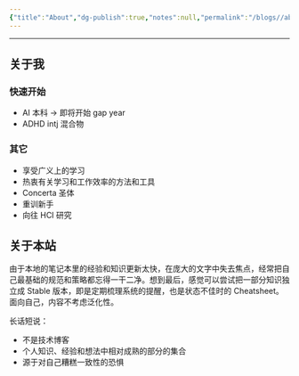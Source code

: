 ```yaml
---
{"title":"About","dg-publish":true,"notes":null,"permalink":"/blogs//about/","dgPassFrontmatter":true,"created":"2025-04-16T14:16:42.951+08:00","updated":"2025-04-16T16:43:26.659+08:00"}
---
```



---

## 关于我

### 快速开始

- AI 本科 → 即将开始 gap year
- ADHD intj 混合物

### 其它

- 享受广义上的学习
- 热衷有关学习和工作效率的方法和工具
- Concerta 圣体
- 重训新手
- 向往 HCI 研究

## 关于本站

由于本地的笔记本里的经验和知识更新太快，在庞大的文字中失去焦点，经常把自己最基础的规范和策略都忘得一干二净。想到最后，感觉可以尝试把一部分知识独立成 Stable 版本，即是定期梳理系统的提醒，也是状态不佳时的 Cheatsheet。面向自己，内容不考虑泛化性。

长话短说：

- 不是技术博客
- 个人知识、经验和想法中相对成熟的部分的集合
- 源于对自己糟糕一致性的恐惧
